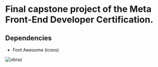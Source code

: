 # Final capstone project of the Meta Front-End Developer Certification.

## Dependencies

- Font Awesome (icons)

![obraz](https://github.com/MichaelEight/LittleLemon/assets/56772277/becb58b2-3a35-46b5-b0ec-f61cb0dd3de1)

